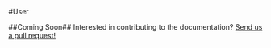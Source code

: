 #User

##Coming Soon##
Interested in contributing to the documentation? [Send us a pull request!](https://github.com/portonefive/larapress-docs)